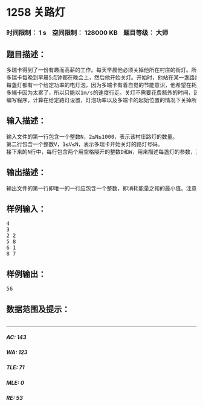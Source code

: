 # 1258 关路灯   
### 时间限制： 1 s&nbsp;&nbsp;&nbsp;&nbsp;空间限制： 128000 KB&nbsp;&nbsp;&nbsp;&nbsp;题目等级： 大师  
## 题目描述：  

<pre>
多瑞卡得到了一份有趣而高薪的工作。每天早晨他必须关掉他所在村庄的街灯。所有的街灯都被设置在一条直路的同一侧。
多瑞卡每晚到早晨5点钟都在晚会上，然后他开始关灯。开始时，他站在某一盏路灯的旁边。
每盏灯都有一个给定功率的电灯泡，因为多端卡有着自觉的节能意识，他希望在耗能总数最少的情况下将所有的灯关掉。
多端卡因为太累了，所以只能以1m/s的速度行走。关灯不需要花费额外的时间，因为当他通过时就能将灯关掉。
编写程序，计算在给定路灯设置，灯泡功率以及多端卡的起始位置的情况下关掉所有的灯需耗费的最小能量。
</pre>
  
  
## 输入描述：  

<pre>
输入文件的第一行包含一个整数N，2≤N≤1000，表示该村庄路灯的数量。
第二行包含一个整数V，1≤V≤N，表示多瑞卡开始关灯的路灯号码。
接下来的N行中，每行包含两个用空格隔开的整数D和W，用来描述每盏灯的参数，其中0≤D≤1000，0≤W≤1000。D表示该路灯与村庄开始处的距离(用米为单位来表示)，W表示灯泡的功率，即在每秒种该灯泡所消耗的能量数。路灯是按顺序给定的。
</pre>
  
  
## 输出描述：  

<pre>
输出文件的第一行即唯一的一行应包含一个整数，即消耗能量之和的最小值。注意结果小超过1,000,000,000。
</pre>
  
  
## 样例输入：  

<pre>
4
3
2 2
5 8
6 1
8 7
</pre>
  
  
## 样例输出：  

<pre>
56
</pre>
  
  
## 数据范围及提示：  

<pre>
</pre>
  
  
***  

##### AC: 143  
##### WA: 123  
##### TLE: 71  
##### MLE: 0  
##### RE: 53  
